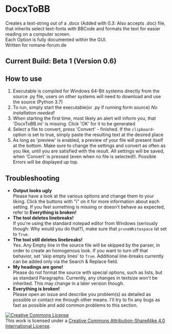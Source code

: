 # DocxToBB
Creates a text-string out of a .docx (Added with 0.3: Also accepts .doc) file, that inherits select text-fonts with BBCode and formats the text for easier reading on a computer screen.  
Each Option is fully documented within the GUI.  
Written for romane-forum.de


## Current Build: Beta 1 (Version 0.6) 

## How to use

1. Executable is compiled for Windows 64-Bit systems directly from the source .py file, users on other systems will need to download and use the source (Python 3.7)  
2. To run, simply start the executable(or .py if running form source)
*No installation needed!*
3. When starting the first time, most likely an alert will inform you, that 'DocxToBB.ini' is missing. Click 'OK' for it to be generated
4. Select a file to convert, press 'Convert' - finished. If the `clipboard`-option is set to true, simply paste the resulting text at the desired place
5. As long as 'preview' is enabled, a preview of your file will present itself at the bottom. Make sure to change the settings and convert as often as you like, until you are satisfied with the result. All settings will be saved, when 'Convert' is pressed (even when no file is selected!). Possible Errors will be displayed up top.

## Troubleshooting 

- **Output looks ugly**  
Please have a look at the various options and change them to your liking. Click the buttons with "i" on it for more information about each setting. If you feel something is missing or doesn't behave as expected, refer to **Everything is broken!**
- **The tool deletes linebreaks!**  
If you're using the standard notepad editor from Windows (seriously though: Why would you do that?), make sure that `pruneWhitespace` ist set to `True`.  
- **The tool still deletes linebreaks!**  
Yes. Any Empty line in the source file will be skipped by the parser, in order to create an homogenous look. If you want to turn off that behavior, set 'skip empty lines' to `True`. 
Additional line-breaks currently can be added only via the Search & Replace field.
- **My headings are gone!**  
Please do not format the source with special options, such as lists, but as standard Paragraphs. Currently, any changes in textsize won't be inherited. This may change in a later version though. 
- **Everything is broken!**  
Please open an issue and describe you problem(s) as detailed as possible or contact me through other means. I'll try to fix any bugs as fast as possible and add common problems to this section. 




<a rel="license" href="http://creativecommons.org/licenses/by-sa/4.0/"><img alt="Creative Commons License" style="border-width:0" src="https://i.creativecommons.org/l/by-sa/4.0/80x15.png" /></a><br />This work is licensed under a <a rel="license" href="http://creativecommons.org/licenses/by-sa/4.0/">Creative Commons Attribution-ShareAlike 4.0 International License</a>.

